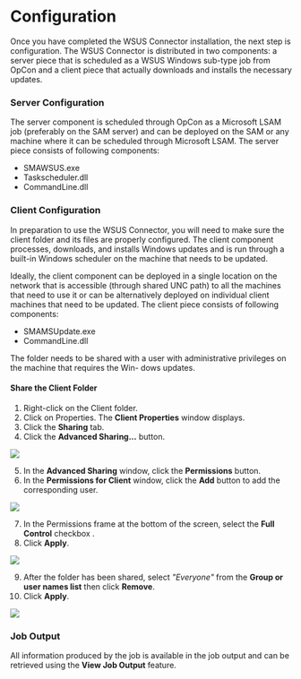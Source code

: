 # Configuration


Once you have completed the WSUS Connector installation, the next step is configuration. The
WSUS Connector is distributed in two components: a server piece that is scheduled as a WSUS Windows sub-type job from OpCon and a client piece that actually downloads and installs the necessary updates.

### Server Configuration

The server component is scheduled through OpCon as a Microsoft LSAM job (preferably on the SAM server) and can be deployed on the SAM or any machine where it can be scheduled through Microsoft LSAM. The server piece consists of following components:

* SMAWSUS.exe 
* Taskscheduler.dll 
* CommandLine.dll

### Client Configuration

In preparation to use the WSUS Connector, you will need to make sure the client folder and its files are properly configured. The client component processes, downloads, and installs Windows updates and is run through a built-in Windows scheduler on the machine that needs to be updated.

Ideally, the client component can be deployed in a single location on the network that is accessible (through shared UNC path) to all the machines that need to use it or can be alternatively deployed on individual client machines that need to be updated. The client piece consists of following components:

* SMAMSUpdate.exe 
* CommandLine.dll

The folder needs to be shared with a user with administrative privileges on the machine that requires the Win- dows updates.

#### Share the Client Folder

1. Right-click on the Client folder.
2. Click on Properties. The **Client Properties** window displays.
3. Click the **Sharing** tab.
4. Click the **Advanced Sharing...** button.

![](../static/img/wsus_connector_config.png)

5. In the **Advanced Sharing** window, click the **Permissions** button.
6. In the **Permissions for Client** window, click the **Add** button to add the corresponding user.

![](../static/img/wsus_advanced_sharing.png)

7. In the Permissions frame at the bottom of the screen, select the **Full Control** checkbox .
8. Click **Apply**.

![](../static/img/permissions_for_client.png)

9. After the folder has been shared, select *"Everyone"* from the **Group or user names list** then click **Remove**.
10. Click **Apply**.

![](../static/img/permissions_for_client2.png)

### Job Output

All information produced by the job is available in the job output and can be retrieved using the **View Job Output** feature.
